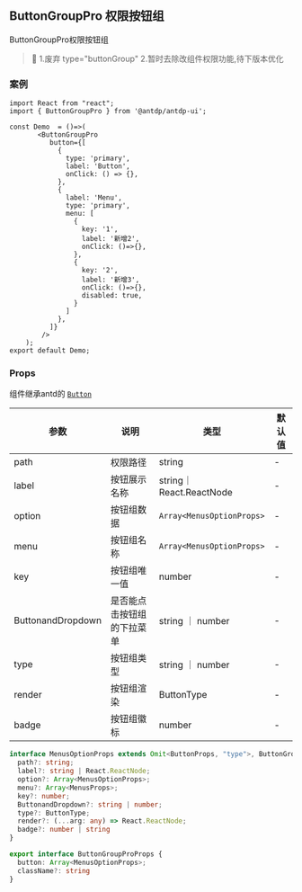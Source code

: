 ButtonGroupPro
权限按钮组
---

ButtonGroupPro权限按钮组
> 🚧 1.废弃 type="buttonGroup" 2.暂时去除改组件权限功能,待下版本优化


### 案例

```tsx   mdx:preview
import React from "react";
import { ButtonGroupPro } from '@antdp/antdp-ui';

const Demo  = ()=>(
       <ButtonGroupPro
          button={[
            {
              type: 'primary',
              label: 'Button',
              onClick: () => {},
            },
            {
              label: 'Menu',
              type: 'primary',
              menu: [
                {
                  key: '1',
                  label: '新增2',
                  onClick: ()=>{},
                },
                {
                  key: '2',
                  label: '新增3',
                  onClick: ()=>{},
                  disabled: true,
                }
              ]
            },
          ]}
        />
    );
export default Demo;
```
<!--End-->

### Props
组件继承antd的 [`Button`](https://ant.design/components/button-cn/#header)


| 参数 | 说明 | 类型 | 默认值 |
| -------- | -------- | -------- | -------- |
| path | 权限路径 | string  |- |
| label | 按钮展示名称 | string｜React.ReactNode | - |
| option | 按钮组数据 | `Array<MenusOptionProps>` | - |
| menu | 按钮组名称 | `Array<MenusOptionProps>` | - |
| key | 按钮组唯一值 | number | - |
| ButtonandDropdown | 是否能点击按钮组的下拉菜单 | string ｜ number | - |
| type | 按钮组类型 | string ｜ number | - |
| render | 按钮组渲染 | ButtonType | - |
| badge | 按钮组徽标 | number | - |


```ts
interface MenusOptionProps extends Omit<ButtonProps, "type">, ButtonGroupProps {
  path?: string;
  label?: string | React.ReactNode;
  option?: Array<MenusOptionProps>;
  menu?: Array<MenusProps>;
  key?: number;
  ButtonandDropdown?: string | number;
  type?: ButtonType;
  render?: (...arg: any) => React.ReactNode;
  badge?: number | string
}

export interface ButtonGroupProProps {
  button: Array<MenusOptionProps>;
  className?: string
}
```
